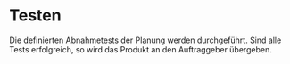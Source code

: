 # Testen

Die definierten Abnahmetests der Planung werden durchgeführt. Sind alle Tests erfolgreich, so wird das Produkt an den Auftraggeber übergeben.
